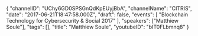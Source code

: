 {
    "channelID": "UChy6GD0SPSGnQdKpEUyjBbA",
    "channelName": "CITRIS",
    "date": "2017-06-21T18:47:58.000Z",
    "draft": false,
    "events": [
        "Blockchain Technology for Cybersecurity & Social 2017"
    ],
    "speakers": ["Matthiew Soule"],
    "tags": [],
    "title": "Matthiew Soule",
    "youtubeID": "bIT0FLbmnq8"
}
